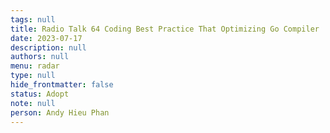 ```yaml
---
tags: null
title: Radio Talk 64 Coding Best Practice That Optimizing Go Compiler
date: 2023-07-17
description: null
authors: null
menu: radar
type: null
hide_frontmatter: false
status: Adopt
note: null
person: Andy Hieu Phan
---
```


